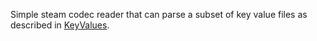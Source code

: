 Simple steam codec reader that can parse a subset of key value files as described
in [KeyValues](https://developer.valvesoftware.com/wiki/KeyValues).